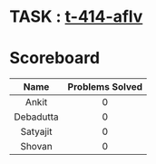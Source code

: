 
# TASK : [t-414-aflv](https://algo.is/t-414-aflv-competitive-programming-course-2016/ "Introductory Course")

# Scoreboard

|   Name    |  Problems Solved   |
|:---------:|:------------------:|
| Ankit     | 0           |
| Debadutta | 0               |
| Satyajit  | 0         |
| Shovan    | 0  |
